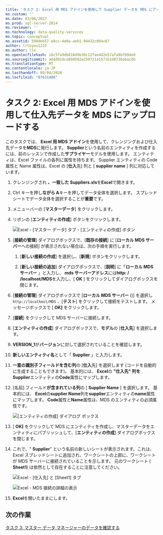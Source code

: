 ```yaml
---
title: 'タスク 2: Excel 用 MDS アドインを使用して Supplier データを MDS にアップロードする |Microsoft Docs'
ms.custom: ''
ms.date: 03/06/2017
ms.prod: sql-server-2014
ms.reviewer: ''
ms.technology: data-quality-services
ms.topic: conceptual
ms.assetid: 598deb57-e0cc-4e0a-aeb1-94432c094c67
author: lrtoyou1223
ms.author: lle
ms.openlocfilehash: 16c5fa9db81649b30c12fae4d2e57afa8bf094e8
ms.sourcegitcommit: ad4d92dce894592a259721a1571b1d8736abacdb
ms.translationtype: MT
ms.contentlocale: ja-JP
ms.lasthandoff: 08/04/2020
ms.locfileid: "87631408"
---
```

# <a name="task-2-uploading-supplier-data-to-mds-using-mds-add-in-for-excel"></a>タスク 2: Excel 用 MDS アドインを使用して仕入先データを MDS にアップロードする
  このタスクでは、 **Excel 用 MDS アドイン**を使用して、クレンジングおよび仕入先データを**MDS**に発行します。 **Supplier**という名前のエンティティを作成するには、前のレッスンで作成した**サプライヤー**モデルを使用します。 エンティティは、Excel ファイルの各列に属性を持ちます。 Supplier エンティティの Code 属性と Name 属性は、Excel の [**仕入**先] 列と [ **supplier name** ] 列に対応しています。  
  
1.  クレンジングされ **、一致した Suppliers.xls**を**Excel**で開きます。  
  
2.  Ctrl キーを押し**ながら A**キーを押してデータ全体を選択します。 スプレッドシートでデータ全体を選択することが**重要**です。  
  
3.  メニューバーの [**マスターデータ**] をクリックします。  
  
4.  リボンの [**エンティティの作成**] ボタンをクリックします。  
  
     ![Excel - [マスター データ] タブ - [エンティティの作成] ボタン](../../2014/tutorials/media/et-ulingsdtomdsusingmdsaddinforexcel-01.jpg "Excel - [マスター データ] タブ - [エンティティの作成] ボタン")  
  
5.  [**接続の管理**] ダイアログボックスで、[**既存の接続**] に [**ローカル MDS サーバー**への接続] が表示されない場合は、次の手順を実行します。  
  
    1.  [**新しい接続の作成**] を選択し、[**新規**] ボタンをクリックします。  
  
    2.  [**新しい接続の追加**] ダイアログボックスで、[**説明**] に「**ローカル MDS サーバー** 」と入力し、 **mds サーバーアドレス**には**http: \/ /localhost/MDS**を入力し、[ **OK** ] をクリックしてダイアログボックスを閉じます。  
  
6.  [**接続の管理**] ダイアログボックスで [**ローカル MDS サーバー** ()] を選択し `http://localhost/MDS` 、[**テスト**] をクリックして接続をテストします。 メッセージボックスで [ **OK]** をクリックします。  
  
7.  [**接続**] をクリックして MDS サーバーに接続します。  
  
8.  [**エンティティの作成**] ダイアログボックスで、**モデル**の [**仕入先**] を選択します。  
  
9. **VERSION_1**が**バージョン**に対して選択されていることを確認します。  
  
10. **新しいエンティティ名**として「 **Supplier** 」と入力します。  
  
11. **一意の識別子フィールドを含む列**の [**仕入**先] を選択します (コードを自動的に生成することもできます)。 基本的には、 **Excel**の **"仕入先" 列を** **Supplier**エンティティの**Code**属性にマップします。  
  
12. [名前] フィールド**が含まれている列**の [ **Supplier Name** ] を選択します。 基本的には、 **Excel**の**supplier Name**列を**supplier**エンティティの**name**属性にマップします。 **Code**属性と**Name**属性は、MDS のエンティティの必須属性です。  
  
     ![[エンティティの作成] ダイアログ ボックス](../../2014/tutorials/media/et-ulingsdtomdsusingmdsaddinforexcel-02.jpg "[エンティティの作成] ダイアログ ボックス")  
  
13. [ **OK]** をクリックして MDS にエンティティを作成し、マスターデータをエンティティにパブリッシュして、[**エンティティの作成**] ダイアログボックスを閉じます。  
  
14. これで、" **Supplier**" という名前の新しいシートが表示されます。これは、Excel スプレッドシートに追加され、ワークシートの上部に、ワークシートが MDS サーバーに接続されていることを示します。 元のワークシート ( **Sheet1**) は依然として存在することに注意してください。  
  
     ![Excel - [仕入先] と [Sheet1] タブ](../../2014/tutorials/media/et-ulingsdtomdsusingmdsaddinforexcel-03.jpg "Excel - [仕入先] と [Sheet1] タブ")  
  
     ![Excel - MDS 接続の詳細の表示](../../2014/tutorials/media/et-ulingsdtomdsusingmdsaddinforexcel-04.jpg "Excel - MDS 接続の詳細の表示")  
  
15. **Excel**を開いたままにします。  
  
## <a name="next-task"></a>次の作業  
 [タスク 3: マスター データ マネージャーのデータを確認する](../../2014/tutorials/task-3-verifying-the-data-in-master-data-manager.md)  
  
  
